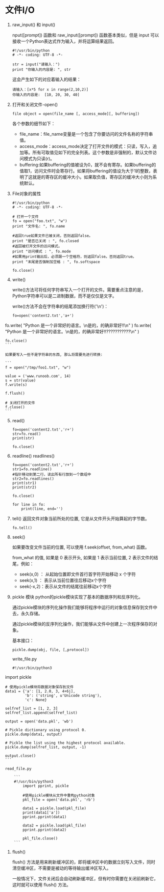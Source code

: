 # 文件I/O

1. raw_input() 和 input()

    nput([prompt]) 函数和 raw_input([prompt]) 函数基本类似，但是 input 可以接收一个Python表达式作为输入，并将运算结果返回。
    
    ```
    #!/usr/bin/python
    # -*- coding: UTF-8 -*- 
     
    str = input("请输入：")
    print "你输入的内容是: ", str
    ```
    
    这会产生如下的对应着输入的结果：

    
    ```
    请输入：[x*5 for x in range(2,10,2)]
    你输入的内容是:  [10, 20, 30, 40]
    ```
2. 打开和关闭文件-open()

    ```
    file object = open(file_name [, access_mode][, buffering])
    ```
    各个参数的细节如下：

    * file_name：file_name变量是一个包含了你要访问的文件名称的字符串值。
    * access_mode：access_mode决定了打开文件的模式：只读，写入，追加等。所有可取值见如下的完全列表。这个参数是非强制的，默认文件访问模式为只读(r)。
    * buffering:如果buffering的值被设为0，就不会有寄存。如果buffering的值取1，访问文件时会寄存行。如果将buffering的值设为大于1的整数，表明了这就是的寄存区的缓冲大小。如果取负值，寄存区的缓冲大小则为系统默认。
3. File对象的属性

    ```
    #!/usr/bin/python
    # -*- coding: UTF-8 -*-
 
    # 打开一个文件
    fo = open("foo.txt", "w")
    print "文件名: ", fo.name
    
    #返回true如果文件已被关闭，否则返回false。
    print "是否已关闭 : ", fo.closed
    #返回被打开文件的访问模式。
    print "访问模式 : ", fo.mode
    #如果用print输出后，必须跟一个空格符，则返回false。否则返回true。
    print "末尾是否强制加空格 : ", fo.softspace
    
    fo.close()
    ```
4. write()

    write()方法可将任何字符串写入一个打开的文件。需要重点注意的是，Python字符串可以是二进制数据，而不是仅仅是文字。

    write()方法不会在字符串的结尾添加换行符('\n')：
    
    ```
    fo=open('content2.txt','a+')
fo.write( "Python 是一个非常好的语言。\n是的，的确非常好!!\n" )
fo.write( "Python 是一个非常好的语言。\n是的，的确非常好!!???????????\n" )

    fo.close()
    ```
    
    如果要写入一些不是字符串的东西, 那么将需要先进行转换:
    
    ```
    f = open("/tmp/foo1.txt", "w")

    value = ('www.runoob.com', 14)
    s = str(value)
    f.write(s)
    
    f.flush()
    
    # 关闭打开的文件
    f.close()
    ```
5. read()

    ```
    fo=open('content2.txt','r+')
    str=fo.read()
    print(str)
    
    fo.close()
    ```
6. readline() readlines()

    ```
    fo=open('content2.txt','r+')
    str1=fo.readline()
    #指针移动到第二行，读出所有行放到一个数组中
    str2=fo.readlines()
    print(str1)
    print(str2)
    
    fo.close()
    ```
    
    ```
    for line in fo:
        print(line, end='')
    ```
7. tell()
    返回文件对象当前所处的位置, 它是从文件开头开始算起的字节数。
    ```
    fo.tell()
    ```
8. seek()

    如果要改变文件当前的位置, 可以使用 f.seek(offset, from_what) 函数。
    
    from_what 的值, 如果是 0 表示开头, 如果是 1 表示当前位置, 2 表示文件的结尾，例如：

    * seek(x,0) ： 从起始位置即文件首行首字符开始移动 x 个字符
    * seek(x,1) ： 表示从当前位置往后移动x个字符
    * seek(-x,2)：表示从文件的结尾往前移动x个字符

9. pickle 模块
    python的pickle模块实现了基本的数据序列和反序列化。
    
    通过pickle模块的序列化操作我们能够将程序中运行的对象信息保存到文件中去，永久存储。
    
    通过pickle模块的反序列化操作，我们能够从文件中创建上一次程序保存的对象。
    
    基本接口：

    
    ```
    pickle.dump(obj, file, [,protocol])
    ```
    
    write_file.py
    
    ```
    #!/usr/bin/python3
import pickle

    # 使用pickle模块将数据对象保存到文件
    data1 = {'a': [1, 2.0, 3, 4+6j],
             'b': ('string', u'Unicode string'),
             'c': None}
    
    selfref_list = [1, 2, 3]
    selfref_list.append(selfref_list)
    
    output = open('data.pkl', 'wb')
    
    # Pickle dictionary using protocol 0.
    pickle.dump(data1, output)
    
    # Pickle the list using the highest protocol available.
    pickle.dump(selfref_list, output, -1)
    
    output.close()
    ```
    
    read_file.py
    
        ```
        #!/usr/bin/python3
            import pprint, pickle
            
            #使用pickle模块从文件中重构python对象
            pkl_file = open('data.pkl', 'rb')
            
            data1 = pickle.load(pkl_file)
            print(data1['a'])
            pprint.pprint(data1)
            
            data2 = pickle.load(pkl_file)
            pprint.pprint(data2)
            
            pkl_file.close()
        ``` 
1. flush()

    flush() 方法是用来刷新缓冲区的，即将缓冲区中的数据立刻写入文件，同时清空缓冲区，不需要是被动的等待输出缓冲区写入。

    一般情况下，文件关闭后会自动刷新缓冲区，但有时你需要在关闭前刷新它，这时就可以使用 flush() 方法。


